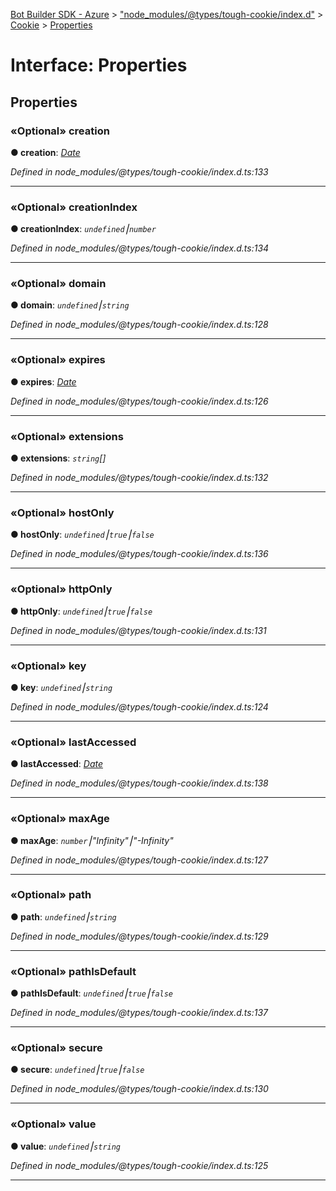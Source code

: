 [Bot Builder SDK - Azure](../README.md) > ["node_modules/@types/tough-cookie/index.d"](../modules/_node_modules__types_tough_cookie_index_d_.md) > [Cookie](../classes/_node_modules__types_tough_cookie_index_d_.cookie.md) > [Properties](../interfaces/_node_modules__types_tough_cookie_index_d_.cookie.properties.md)



# Interface: Properties


## Properties
<a id="creation"></a>

### «Optional» creation

**●  creation**:  *[Date](_node_modules__types_node_index_d_.nodejs.global.md#date)* 

*Defined in node_modules/@types/tough-cookie/index.d.ts:133*





___

<a id="creationindex"></a>

### «Optional» creationIndex

**●  creationIndex**:  *`undefined`⎮`number`* 

*Defined in node_modules/@types/tough-cookie/index.d.ts:134*





___

<a id="domain"></a>

### «Optional» domain

**●  domain**:  *`undefined`⎮`string`* 

*Defined in node_modules/@types/tough-cookie/index.d.ts:128*





___

<a id="expires"></a>

### «Optional» expires

**●  expires**:  *[Date](_node_modules__types_node_index_d_.nodejs.global.md#date)* 

*Defined in node_modules/@types/tough-cookie/index.d.ts:126*





___

<a id="extensions"></a>

### «Optional» extensions

**●  extensions**:  *`string`[]* 

*Defined in node_modules/@types/tough-cookie/index.d.ts:132*





___

<a id="hostonly"></a>

### «Optional» hostOnly

**●  hostOnly**:  *`undefined`⎮`true`⎮`false`* 

*Defined in node_modules/@types/tough-cookie/index.d.ts:136*





___

<a id="httponly"></a>

### «Optional» httpOnly

**●  httpOnly**:  *`undefined`⎮`true`⎮`false`* 

*Defined in node_modules/@types/tough-cookie/index.d.ts:131*





___

<a id="key"></a>

### «Optional» key

**●  key**:  *`undefined`⎮`string`* 

*Defined in node_modules/@types/tough-cookie/index.d.ts:124*





___

<a id="lastaccessed"></a>

### «Optional» lastAccessed

**●  lastAccessed**:  *[Date](_node_modules__types_node_index_d_.nodejs.global.md#date)* 

*Defined in node_modules/@types/tough-cookie/index.d.ts:138*





___

<a id="maxage"></a>

### «Optional» maxAge

**●  maxAge**:  *`number`⎮"Infinity"⎮"-Infinity"* 

*Defined in node_modules/@types/tough-cookie/index.d.ts:127*





___

<a id="path"></a>

### «Optional» path

**●  path**:  *`undefined`⎮`string`* 

*Defined in node_modules/@types/tough-cookie/index.d.ts:129*





___

<a id="pathisdefault"></a>

### «Optional» pathIsDefault

**●  pathIsDefault**:  *`undefined`⎮`true`⎮`false`* 

*Defined in node_modules/@types/tough-cookie/index.d.ts:137*





___

<a id="secure"></a>

### «Optional» secure

**●  secure**:  *`undefined`⎮`true`⎮`false`* 

*Defined in node_modules/@types/tough-cookie/index.d.ts:130*





___

<a id="value"></a>

### «Optional» value

**●  value**:  *`undefined`⎮`string`* 

*Defined in node_modules/@types/tough-cookie/index.d.ts:125*





___


